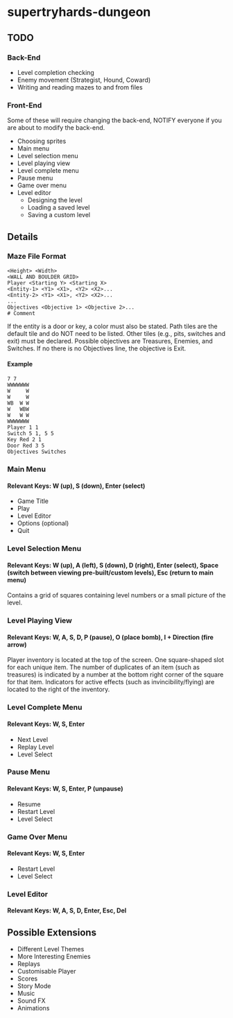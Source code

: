 # supertryhards-dungeon

## TODO
### Back-End
- Level completion checking
- Enemy movement (Strategist, Hound, Coward)
- Writing and reading mazes to and from files

### Front-End
Some of these will require changing the back-end,
NOTIFY everyone if you are about to modify the
back-end.

- Choosing sprites
- Main menu
- Level selection menu
- Level playing view
- Level complete menu
- Pause menu
- Game over menu
- Level editor
  - Designing the level
  - Loading a saved level
  - Saving a custom level

## Details
### Maze File Format
```
<Height> <Width>
<WALL AND BOULDER GRID>
Player <Starting Y> <Starting X>
<Entity-1> <Y1> <X1>, <Y2> <X2>...
<Entity-2> <Y1> <X1>, <Y2> <X2>...
...
Objectives <Objective 1> <Objective 2>...
# Comment
```

If the entity is a door or key, a color must also be stated.
Path tiles are the default tile and do NOT need to be listed.
Other tiles (e.g., pits, switches and exit) must be declared.
Possible objectives are Treasures, Enemies, and Switches. If
no there is no Objectives line, the objective is Exit.

#### Example
```
7 7
WWWWWWW
W     W
W     W
WB  W W
W   WBW
W   W W
WWWWWWW
Player 1 1
Switch 5 1, 5 5
Key Red 2 1
Door Red 3 5
Objectives Switches
```

### Main Menu
#### Relevant Keys: W (up), S (down), Enter (select)
- Game Title
- Play
- Level Editor
- Options (optional)
- Quit

### Level Selection Menu
#### Relevant Keys: W (up), A (left), S (down), D (right), Enter (select), Space (switch between viewing pre-built/custom levels), Esc (return to main menu)
Contains a grid of squares containing level numbers or a small picture of the level.

### Level Playing View
#### Relevant Keys: W, A, S, D, P (pause), O (place bomb), I + Direction (fire arrow)
Player inventory is located at the top of the screen. One square-shaped slot for each
unique item. The number of duplicates of an item (such as treasures) is indicated by a
number at the bottom right corner of the square for that item. Indicators for active
effects (such as invincibility/flying) are located to the right of the inventory.

### Level Complete Menu
#### Relevant Keys: W, S, Enter
- Next Level
- Replay Level
- Level Select

### Pause Menu
#### Relevant Keys: W, S, Enter, P (unpause)
- Resume
- Restart Level
- Level Select

### Game Over Menu
#### Relevant Keys: W, S, Enter
- Restart Level
- Level Select

### Level Editor
#### Relevant Keys: W, A, S, D, Enter, Esc, Del

## Possible Extensions
- Different Level Themes
- More Interesting Enemies
- Replays
- Customisable Player
- Scores
- Story Mode
- Music
- Sound FX
- Animations

